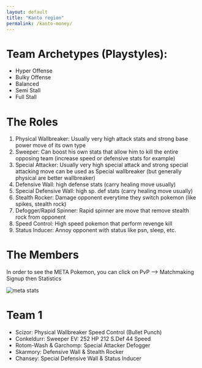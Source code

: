 ```yaml
---
layout: default
title: "Kanto region"
permalink: /kanto-money/
---
```


# Team Archetypes (Playstyles):

- Hyper Offense
- Bulky Offense
- Balanced
- Semi Stall
- Full Stall

# The Roles

1. Physical Wallbreaker: Usually very high attack stats and strong base power move of its own type
2. Sweeper: Can boost his own stats that allow him to kill the entire opposing team (increase speed or defensive stats for example)
3. Special Attacker: Usually very high special attack and strong special attacking move can be used as Special wallbreaker (but generally physical are better wallbreaker)
4. Defensive Wall: high defense stats (carry healing move usually)
5. Special Defensive Wall: high sp. def stats (carry healing move usually)
6. Stealth Rocker: Damage opponent everytime they switch pokemon (like spikes, stealth rock)
7. Defogger/Rapid Spinner: Rapid spinner are move that remove stealth rock from opponent
8. Speed Control: High speed pokemon that perform revenge kill
9. Status Inducer: Annoy opponent with status like psn, sleep, etc.

# The Members
In order to see the META Pokemon, you can click on PvP --> Matchmaking Signup then Statistics 

![meta stats]({{site.url}}/assets/images/pokemmo/meta-stats.png)

# Team 1

- Scizor: Physical Wallbreaker Speed Control (Bullet Punch)
- Conkeldurr: Sweeper EV: 252 HP 212 S.Def 44 Speed
- Rotom-Wash & Garchomp: Special Attacker Defogger
- Skarmory: Defensive Wall & Stealth Rocker
- Chansey: Special Defensive Wall  & Status Inducer